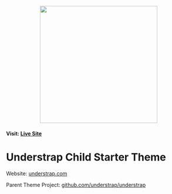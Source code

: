 <p align="center"><img src="./wp-content/uploads/2023/02" width="320" height="auto"></p>

#### Visit: [Live Site](https://disbydem.com)

# Understrap Child Starter Theme

Website: [understrap.com](https://understrap.com)

Parent Theme Project: [github.com/understrap/understrap](https://github.com/understrap/understrap)
